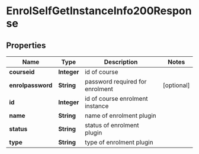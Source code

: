 

# EnrolSelfGetInstanceInfo200Response


## Properties

| Name | Type | Description | Notes |
|------------ | ------------- | ------------- | -------------|
|**courseid** | **Integer** | id of course |  |
|**enrolpassword** | **String** | password required for enrolment |  [optional] |
|**id** | **Integer** | id of course enrolment instance |  |
|**name** | **String** | name of enrolment plugin |  |
|**status** | **String** | status of enrolment plugin |  |
|**type** | **String** | type of enrolment plugin |  |




